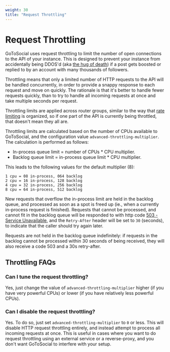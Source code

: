```yaml
---
weight: 30
title: "Request Throttling"
---
```

# Request Throttling

GoToSocial uses request throttling to limit the number of open connections to the API of your instance. This is designed to prevent your instance from accidentally being DDOS'd (aka [the hug of death](https://en.wikipedia.org/wiki/Slashdot_effect)) if a post gets boosted or replied to by an account with many thousands of followers.

Throttling means that only a limited number of HTTP requests to the API will be handled concurrently, in order to provide a snappy response to each request and move on quickly. The rationale is that it's better to handle fewer requests quickly, than to try to handle all incoming requests at once and take multiple seconds per request.

Throttling limits are applied across router groups, similar to the way that [rate limiting](../ratelimiting) is organized, so if one part of the API is currently being throttled, that doesn't mean they all are.

Throttling limits are calculated based on the number of CPUs available to GoToSocial, and the configuration value `advanced-throttling-multiplier`. The calculation is performed as follows:

- In-process queue limit = number of CPUs * CPU multiplier.
- Backlog queue limit = in-process queue limit * CPU multiplier.

This leads to the following values for the default multiplier (8):

```text
1 cpu = 08 in-process, 064 backlog
2 cpu = 16 in-process, 128 backlog
4 cpu = 32 in-process, 256 backlog
8 cpu = 64 in-process, 512 backlog
```

New requests that overflow the in-process limit are held in the backlog queue, and processed as soon as a spot is freed up (ie., when a currently in-process request is finished). Requests that cannot be processed, and cannot fit in the backlog queue will be responded to with http code [503 - Service Unavailable](https://developer.mozilla.org/en-US/docs/Web/HTTP/Status/503), and the `Retry-After` header will be set to `30` (seconds), to indicate that the caller should try again later.

Requests are not held in the backlog queue indefinitely: if requests in the backlog cannot be processed within 30 seconds of being received, they will also receive a code 503 and a 30s retry-after.

## Throttling FAQs

### Can I tune the request throttling?

Yes, just change the value of `advanced-throttling-multiplier` higher (if you have very powerful CPUs) or lower (if you have relatively less powerful CPUs).

### Can I disable the request throttling?

Yes. To do so, just set `advanced-throttling-multiplier` to `0` or less. This will disable HTTP request throttling entirely, and instead attempt to process all incoming requests at once. This is useful in cases where you want to do request throttling using an external service or a reverse-proxy, and you don't want GoToSocial to interfere with your setup.
